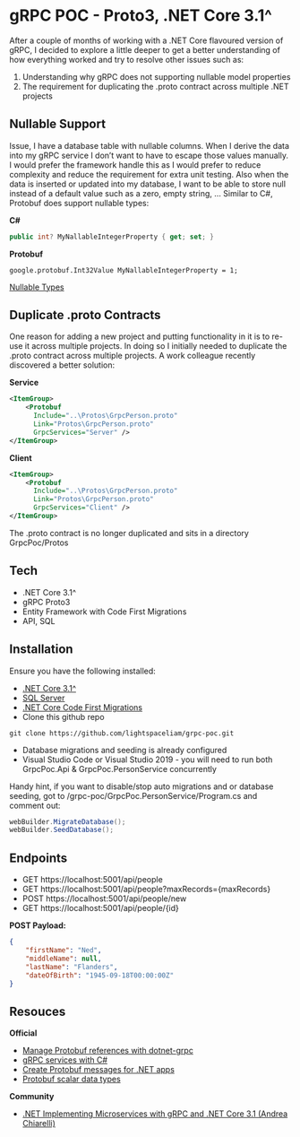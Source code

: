 # gRPC POC - Proto3, .NET Core 3.1^

After a couple of months of working with a .NET Core flavoured version of gRPC, I decided to explore a little deeper to get a better understanding of how everything worked and try to resolve other issues such as: 

1. Understanding why gRPC does not supporting nullable model properties
2. The requirement for duplicating the .proto contract across multiple .NET projects

## Nullable Support

Issue, I have a database table with nullable columns. When I derive the data into my gRPC service I don’t want to have to escape those values manually. I would prefer the framework handle this as I would prefer to reduce complexity and reduce the requirement for extra unit testing. Also when the data is inserted or updated into my database, I want to be able to store null instead of a default value such as a zero, empty string, … Similar to C#, Protobuf does support nullable types:

**C#**
```c#
public int? MyNallableIntegerProperty { get; set; } 
```
**Protobuf**
```
google.protobuf.Int32Value MyNallableIntegerProperty = 1;
```

[Nullable Types](https://docs.microsoft.com/en-us/dotnet/architecture/grpc-for-wcf-developers/protobuf-data-types#nullable-types)

## Duplicate .proto Contracts

One reason for adding a new project and putting functionality in it is to re-use it across multiple projects. In doing so I initially needed to duplicate the .proto contract across multiple projects. A work colleague recently discovered a better solution:

**Service**
```xml
<ItemGroup>
    <Protobuf 
      Include="..\Protos\GrpcPerson.proto"
      Link="Protos\GrpcPerson.proto"
      GrpcServices="Server" />
</ItemGroup>
```
**Client**
```xml
<ItemGroup>
    <Protobuf
      Include="..\Protos\GrpcPerson.proto"
      Link="Protos\GrpcPerson.proto"
      GrpcServices="Client" />
</ItemGroup>
```
The .proto contract is no longer duplicated and sits in a directory GrpcPoc/Protos

## Tech
- .NET Core 3.1^
- gRPC Proto3
- Entity Framework with Code First Migrations
- API, SQL

## Installation

Ensure you have the following installed:
* [.NET Core 3.1^](https://dotnet.microsoft.com/download)
* [SQL Server](https://www.microsoft.com/en-gb/sql-server/sql-server-downloads)
* [.NET Core Code First Migrations](https://docs.microsoft.com/en-us/ef/core/managing-schemas/migrations/?tabs=dotnet-core-cli)
* Clone this github repo
```
git clone https://github.com/lightspaceliam/grpc-poc.git
```
* Database migrations and seeding is already configured
* Visual Studio Code or Visual Studio 2019 - you will need to run both GrpcPoc.Api & GrpcPoc.PersonService concurrently

Handy hint, if you want to disable/stop auto migrations and or database seeding, got to /grpc-poc/GrpcPoc.PersonService/Program.cs and comment out:
```c#
webBuilder.MigrateDatabase();
webBuilder.SeedDatabase();
```

## Endpoints
- GET   https://localhost:5001/api/people
- GET   https://localhost:5001/api/people?maxRecords={maxRecords}
- POST  https://localhost:5001/api/people/new
- GET   https://localhost:5001/api/people/{id}

**POST Payload:**
```json
{
    "firstName": "Ned",
    "middleName": null,
    "lastName": "Flanders",
    "dateOfBirth": "1945-09-18T00:00:00Z"
}
```

## Resouces

**Official**
- [Manage Protobuf references with dotnet-grpc](https://docs.microsoft.com/en-us/aspnet/core/grpc/dotnet-grpc?view=aspnetcore-3.1)
- [gRPC services with C#](https://docs.microsoft.com/en-us/aspnet/core/grpc/basics?view=aspnetcore-3.1)
- [Create Protobuf messages for .NET apps](https://docs.microsoft.com/en-us/aspnet/core/grpc/protobuf?view=aspnetcore-3.1)
- [Protobuf scalar data types](https://docs.microsoft.com/en-us/dotnet/architecture/grpc-for-wcf-developers/protobuf-data-types)

**Community**
- [.NET Implementing Microservices with gRPC and .NET Core 3.1 (Andrea Chiarelli)](https://auth0.com/blog/implementing-microservices-grpc-dotnet-core-3/)
